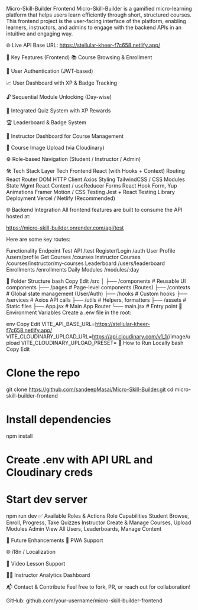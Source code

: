 Micro-Skill-Builder Frontend
Micro-Skill-Builder is a gamified micro-learning platform that helps users learn efficiently through short, structured courses. This frontend project is the user-facing interface of the platform, enabling learners, instructors, and admins to engage with the backend APIs in an intuitive and engaging way.

🌐 Live API Base URL: https://stellular-kheer-f7c658.netlify.app/

🚀 Key Features (Frontend)
📚 Course Browsing & Enrollment

🔐 User Authentication (JWT-based)

📈 User Dashboard with XP & Badge Tracking

🔓 Sequential Module Unlocking (Day-wise)

🧠 Integrated Quiz System with XP Rewards

🏆 Leaderboard & Badge System

🎨 Instructor Dashboard for Course Management

📂 Course Image Upload (via Cloudinary)

⚙️ Role-based Navigation (Student / Instructor / Admin)

🛠️ Tech Stack
Layer	Tech
Frontend	React (with Hooks + Context)
Routing	React Router DOM
HTTP Client	Axios
Styling	TailwindCSS / CSS Modules
State Mgmt	React Context / useReducer
Forms	React Hook Form, Yup
Animations	Framer Motion / CSS
Testing	Jest + React Testing Library
Deployment	Vercel / Netlify (Recommended)

🌐 Backend Integration
All frontend features are built to consume the API hosted at:

https://micro-skill-builder.onrender.com/api/test

Here are some key routes:

Functionality	Endpoint
Test API	/test
Register/Login	/auth
User Profile	/users/profile
Get Courses	/courses
Instructor Courses	/courses/instructor/my-courses
Leaderboard	/users/leaderboard
Enrollments	/enrollments
Daily Modules	/modules/:day

📁 Folder Structure
bash
Copy
Edit
/src
│
├── /components       # Reusable UI components
├── /pages            # Page-level components (Routes)
├── /contexts         # Global state management (User/Auth)
├── /hooks            # Custom hooks
├── /services         # Axios API calls
├── /utils            # Helpers, formatters
├── /assets           # Static files
├── App.jsx           # Main App Router
└── main.jsx          # Entry point
🔧 Environment Variables
Create a .env file in the root:

env
Copy
Edit
VITE_API_BASE_URL=https://stellular-kheer-f7c658.netlify.app/
VITE_CLOUDINARY_UPLOAD_URL=https://api.cloudinary.com/v1_1/<your-cloud-name>/image/upload
VITE_CLOUDINARY_UPLOAD_PRESET=<your-preset>
🧪 How to Run Locally
bash
Copy
Edit
# Clone the repo
git clone https://github.com/sandeepMasai/Micro-Skill-Builder.git
cd micro-skill-builder-frontend

# Install dependencies
npm install

# Create .env with API URL and Cloudinary creds

# Start dev server
npm run dev
✅ Available Roles & Actions
Role	Capabilities
Student	Browse, Enroll, Progress, Take Quizzes
Instructor	Create & Manage Courses, Upload Modules
Admin	View All Users, Leaderboards, Manage Content

📌 Future Enhancements
📱 PWA Support

🌐 i18n / Localization

🎥 Video Lesson Support

🧑‍🏫 Instructor Analytics Dashboard

📬 Contact & Contribute
Feel free to fork, PR, or reach out for collaboration!

GitHub: github.com/your-username/micro-skill-builder-frontend


